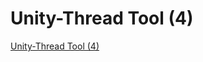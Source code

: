 # Unity-Thread Tool (4)
[Unity-Thread Tool (4)](https://aiwithcloud.com/2022/09/16/unity_thread_tool_4/)